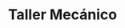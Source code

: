 ---
title: "Taller Mecánico"
url: /zona-19-ciudad-de-guatemala/taller-mecanico/
shop: reparación de automóviles
---